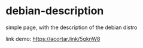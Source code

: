 # debian-description

simple page, with the description of the debian distro

link demo: https://acortar.link/5gknW8
